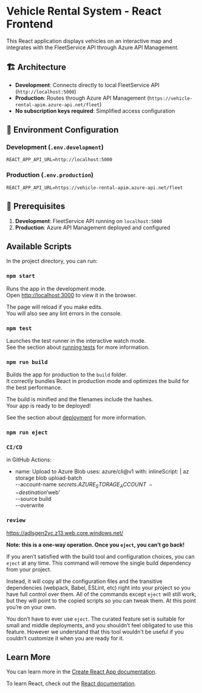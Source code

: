 # Vehicle Rental System - React Frontend

This React application displays vehicles on an interactive map and integrates with the FleetService API through Azure API Management.

## 🏗️ Architecture

- **Development**: Connects directly to local FleetService API (`http://localhost:5000`)
- **Production**: Routes through Azure API Management (`https://vehicle-rental-apim.azure-api.net/fleet`)
- **No subscription keys required**: Simplified access configuration

## 🔧 Environment Configuration

### Development (`.env.development`)
```env
REACT_APP_API_URL=http://localhost:5000
```

### Production (`.env.production`)
```env
REACT_APP_API_URL=https://vehicle-rental-apim.azure-api.net/fleet
```

## 🚀 Prerequisites

1. **Development**: FleetService API running on `localhost:5000`
2. **Production**: Azure API Management deployed and configured

## Available Scripts

In the project directory, you can run:

### `npm start`

Runs the app in the development mode.\
Open [http://localhost:3000](http://localhost:3000) to view it in the browser.

The page will reload if you make edits.\
You will also see any lint errors in the console.

### `npm test`

Launches the test runner in the interactive watch mode.\
See the section about [running tests](https://facebook.github.io/create-react-app/docs/running-tests) for more information.

### `npm run build`

Builds the app for production to the `build` folder.\
It correctly bundles React in production mode and optimizes the build for the best performance.

The build is minified and the filenames include the hashes.\
Your app is ready to be deployed!

See the section about [deployment](https://facebook.github.io/create-react-app/docs/deployment) for more information.

### `npm run eject`

### `CI/CD`

in GitHub Actions:
- name: Upload to Azure Blob
  uses: azure/cli@v1
  with:
    inlineScript: |
      az storage blob upload-batch \
        --account-name ${{ secrets.AZURE_STORAGE_ACCOUNT }} \
        --destination '$web' \
        --source build \
        --overwrite


### `review`
https://adlsgen2vc.z13.web.core.windows.net/

**Note: this is a one-way operation. Once you `eject`, you can’t go back!**

If you aren’t satisfied with the build tool and configuration choices, you can `eject` at any time. This command will remove the single build dependency from your project.

Instead, it will copy all the configuration files and the transitive dependencies (webpack, Babel, ESLint, etc) right into your project so you have full control over them. All of the commands except `eject` will still work, but they will point to the copied scripts so you can tweak them. At this point you’re on your own.

You don’t have to ever use `eject`. The curated feature set is suitable for small and middle deployments, and you shouldn’t feel obligated to use this feature. However we understand that this tool wouldn’t be useful if you couldn’t customize it when you are ready for it.

## Learn More

You can learn more in the [Create React App documentation](https://facebook.github.io/create-react-app/docs/getting-started).

To learn React, check out the [React documentation](https://reactjs.org/).
